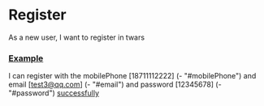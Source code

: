 # Register

As a new user, I want to register in twars

### [Example](- "example1")

I can register with the mobilePhone [18711112222] (- "#mobilePhone") and email [test3@qq.com] (- "#email") and password [12345678] (- "#password") [successfully](- "c:assert-true=register(#mobilePhone, #email, #password)")
